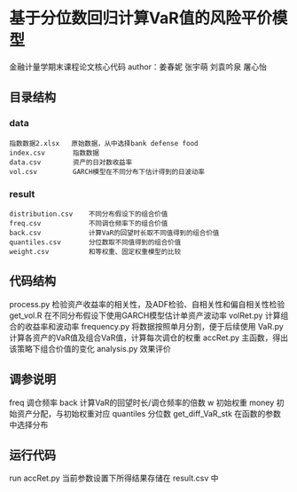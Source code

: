 # 基于分位数回归计算VaR值的风险平价模型

金融计量学期末课程论文核心代码
author：姜春妮 张宇萌 刘袁吟泉 屠心怡

## 目录结构

### data

    指数数据2.xlsx   原始数据，从中选择bank defense food
    index.csv       指数数据
    data.csv        资产的日对数收益率
    vol.csv         GARCH模型在不同分布下估计得到的日波动率

### result

    distribution.csv    不同分布假设下的组合价值
    freq.csv            不同调仓频率下的组合价值
    back.csv            计算VaR的回望时长取不同值得到的组合价值
    quantiles.csv       分位数取不同值得到的组合价值
    weight.csv          和等权重、固定权重模型的比较


## 代码结构

process.py      检验资产收益率的相关性，及ADF检验、自相关性和偏自相关性检验
get_vol.R       在不同分布假设下使用GARCH模型估计单资产波动率
volRet.py       计算组合的收益率和波动率
frequency.py    将数据按照单月分割，便于后续使用
VaR.py          计算各资产的VaR值及组合VaR值，计算每次调仓的权重
accRet.py       主函数，得出该策略下组合价值的变化
analysis.py     效果评价

## 调参说明

freq                调仓频率
back                计算VaR的回望时长/调仓频率的倍数
w                   初始权重
money               初始资产分配，与初始权重对应
quantiles           分位数
get_diff_VaR_stk    在函数的参数中选择分布


## 运行代码

run accRet.py 
当前参数设置下所得结果存储在 result.csv 中
